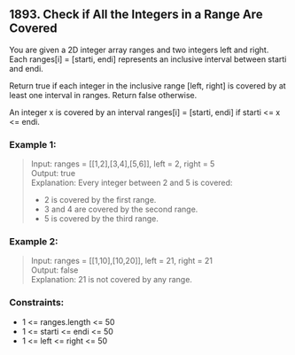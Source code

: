 ## 1893. Check if All the Integers in a Range Are Covered

You are given a 2D integer array ranges and two integers left and right. Each ranges[i] = [starti, endi] represents an inclusive interval between starti and endi.

Return true if each integer in the inclusive range [left, right] is covered by at least one interval in ranges. Return false otherwise.

An integer x is covered by an interval ranges[i] = [starti, endi] if starti <= x <= endi.

### Example 1:

> Input: ranges = [[1,2],[3,4],[5,6]], left = 2, right = 5<br/>
> Output: true<br/>
> Explanation: Every integer between 2 and 5 is covered:<br/>
> - 2 is covered by the first range.
> - 3 and 4 are covered by the second range.
> - 5 is covered by the third range.

### Example 2:

> Input: ranges = [[1,10],[10,20]], left = 21, right = 21<br/>
> Output: false<br/>
> Explanation: 21 is not covered by any range.
 
### Constraints:

- 1 <= ranges.length <= 50
- 1 <= starti <= endi <= 50
- 1 <= left <= right <= 50